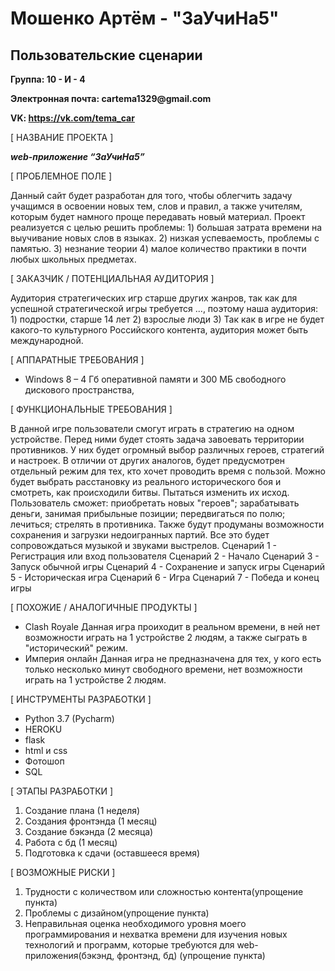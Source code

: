 # Мошенко Артём - "ЗаУчиНа5"
## Пользовательские сценарии
__Группа: 10 - И - 4__

__Электронная почта: cartema1329@gmail.com__

__VK: https://vk.com/tema_car__

[ НАЗВАНИЕ ПРОЕКТА ]

___web-приложение “ЗаУчиНа5”___

[ ПРОБЛЕМНОЕ ПОЛЕ ]

Данный сайт будет разработан для того, чтобы облегчить задачу учащимся в освоении новых тем, слов и правил, а также учителям, которым будет намного проще передавать новый материал.
Проект реализуется с целью решить проблемы:
    1) большая затрата времени на выучивание новых слов в языках.
    2) низкая успеваемость, проблемы с памятью.
    3) незнание теории
    4) малое количество практики в почти любых школьных предметах.
    
    
[ ЗАКАЗЧИК / ПОТЕНЦИАЛЬНАЯ АУДИТОРИЯ ]

Аудитория стратегических игр старше других жанров, так как для успешной стратегической игры требуется ..., поэтому наша аудитория:
        1) подростки, старше 14 лет
        2) взрослые люди
        3) Так как в игре не будет какого-то культурного Российского контента, аудитория может быть международной.

[ АППАРАТНЫЕ ТРЕБОВАНИЯ ]

- Windows 8 – 4 Гб оперативной памяти и 300 МБ свободного дискового пространства,

[ ФУНКЦИОНАЛЬНЫЕ ТРЕБОВАНИЯ ]

В данной игре пользователи смогут играть в стратегию на одном устройстве. Перед ними будет стоять задача завоевать территории противников. У них будет огромный выбор различных героев, стратегий
и настроек. В отличии от других аналогов, будет предусмотрен отдельный режим для тех, кто хочет проводить время с пользой. Можно будет выбрать расстановку из реального исторического боя и смотреть, как происходили битвы.
Пытаться изменить их исход. Пользователь сможет: приобретать новых "героев"; зарабатывать деньги, занимая прибыльные позиции; передвигаться по полю; лечиться; стрелять в противника. Также будут продуманы возможности сохранения
и загрузки недоигранных партий. Все это будет сопровождаться музыкой и звуками выстрелов.
        Сценарий 1 - Регистрация или вход пользователя
        Сценарий 2 - Начало
        Сценарий 3 - Запуск обычной игры
        Сценарий 4 - Сохранение и запуск игры
        Сценарий 5 - Историческая игра
        Сценарий 6 - Игра
        Сценарий 7 - Победа и конец игры
        
        
[ ПОХОЖИЕ / АНАЛОГИЧНЫЕ ПРОДУКТЫ ]

- Clash Royale
        Данная игра проиходит в реальном времени, в ней нет возможности играть на 1 устройстве 2 людям, а также сыграть в "исторический" режим.
- Империя онлайн
        Данная игра не предназначена для тех, у кого есть только несколько минут свободного времени, нет возможности играть на 1 устройстве 2 людям.

[ ИНСТРУМЕНТЫ РАЗРАБОТКИ ]

- Python 3.7 (Pycharm)
- HEROKU
- flask
- html и css
- Фотошоп
- SQL

[ ЭТАПЫ РАЗРАБОТКИ ]

1) Создание плана (1 неделя)
2) Создания фронтэнда (1 месяц)
3) Создание бэкэнда (2 месяца)
4) Работа с бд (1 месяц)
5) Подготовка к сдачи (оставшееся время)
    
[ ВОЗМОЖНЫЕ РИСКИ ]

1) Трудности с количеством или сложностью контента(упрощение пункта)
2) Проблемы с дизайном(упрощение пункта)
4) Неправильная оценка необходимого уровня моего программирования и нехватка времени для изучения новых технологий и программ, которые требуются для web-приложения(бэкэнд, фронтэнд, бд) (упрощение пункта)
